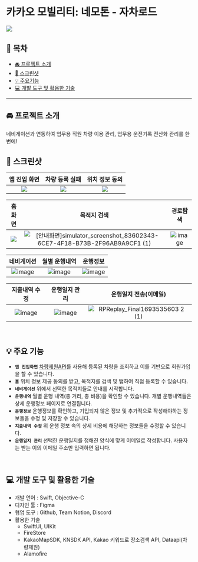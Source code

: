 # 카카오 모빌리티: 네모톤 - 자차로드
<img src = "https://github.com/Changhyun-Kyle/ZachaRoad/assets/101093592/5d6ad479-dd5d-4e46-901f-1326d546547a">

## 📖 목차
- [🚘 프로젝트 소개](#-프로젝트-소개)
- [📱 스크린샷](#-스크린샷)
- [💡 주요기능](#-주요-기능)
- [💻 개발 도구 및 활용한 기술](#-개발-도구-및-활용한-기술)

---

## 🚘 프로젝트 소개
네비게이션과 연동하여 업무용 직원 차량 이용 관리, 업무용 운전기록 전산화 관리를 한번에!
<br />

## 📱 스크린샷
|앱 진입 화면|차량 등록 실패|위치 정보 동의|
|:----:|:----:|:----:|
|<img src = "https://hackmd.io/_uploads/S1hECVSva.png">|<img src = "https://hackmd.io/_uploads/r15MRESD6.png">|<img src = "https://hackmd.io/_uploads/HybOgHHPT.png">|

|홈 화면|목적지 검색|경로탐색|
|:----:|:----:|:----:|
|<img src = "https://hackmd.io/_uploads/r1aN1rrwT.png">|![[안내화면]simulator_screenshot_83602343-6CE7-4F18-B73B-2F96AB9A9CF1 (1)](https://hackmd.io/_uploads/HJaeeSrP6.png)|![image](https://hackmd.io/_uploads/SJm3dSrw6.png)|

|네비게이션|월별 운행내역|운행정보|
|:----:|:----:|:----:|
|![image](https://hackmd.io/_uploads/ryIYyBSv6.png)|![image](https://hackmd.io/_uploads/Syw9JBHP6.png)|![image](https://hackmd.io/_uploads/SkP3Grrvp.png)

|지출내역 수정|운행일지 관리|운행일지 전송(이메일)|
|:--------:|:-------:|:--------------:|
|![image](https://hackmd.io/_uploads/BJEnySBP6.png)|![image](https://hackmd.io/_uploads/By2XrBHDa.png)|![RPReplay_Final1693535603 2 (1)](https://hackmd.io/_uploads/HJsMHrBP6.gif)|

<br />

## 💡 주요 기능
- **`앱 진입화면`** [차량제원API](https://dataapi.co.kr/dLab/mdh_api.do)를 사용해 등록된 차량을 조회하고 이를 기반으로 회원가입을 할 수 있습니다.
- **`홈`** 위치 정보 제공 동의를 받고, 목적지를 검색 및 탭하여 직접 등록할 수 있습니다.
- **`네비게이션`** 위에서 선택한 목적지들로 안내를 시작합니다.
- **`운행내역`** 월별 운행 내역(총 거리, 총 비용)을 확인할 수 있습니다. 개별 운행내역들은 상세 운행정보 페이지로 연결됩니다.
- **`운행정보`** 운행정보를 확인하고, 기입되지 않은 정보 및 추가적으로 작성해야하는 정보들을 수정 및 저장할 수 있습니다.
- **`지출내역 수정`** 위 운행 정보 속의 상세 비용에 해당하는 정보들을 수정할 수 있습니다.
- **`운행일지 관리`** 선택한 운행일지를 정해진 양식에 맞게 이메일로 작성합니다. 사용자는 받는 이의 이메일 주소만 입력하면 됩니다.

<br />

## 💻 개발 도구 및 활용한 기술
- 개발 언어 : Swift, Objective-C
- 디자인 툴 : Figma
- 협업 도구 : Github, Team Notion, Discord
- 활용한 기술
    - SwiftUI, UIKit
    - FireStore
    - KakaoMapSDK, KNSDK API, Kakao 키워드로 장소검색 API, Dataapi(차량제원)
    - Alamofire

